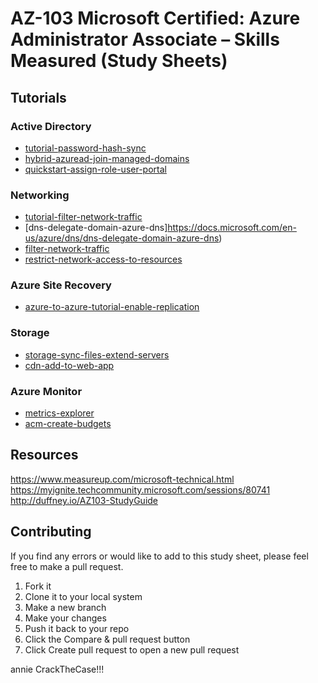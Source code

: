 # AZ-103 Microsoft Certified: Azure Administrator Associate – Skills Measured (Study Sheets)

## Tutorials

### Active Directory

* [tutorial-password-hash-sync](https://docs.microsoft.com/en-us/azure/active-directory/hybrid/tutorial-password-hash-sync)
* [hybrid-azuread-join-managed-domains](https://docs.microsoft.com/en-us/azure/active-directory/devices/hybrid-azuread-join-managed-domains)
* [quickstart-assign-role-user-portal](https://docs.microsoft.com/en-us/azure/role-based-access-control/quickstart-assign-role-user-portal)

### Networking

* [tutorial-filter-network-traffic](https://docs.microsoft.com/en-us/azure/virtual-network/tutorial-filter-network-traffic)
* [dns-delegate-domain-azure-dns]https://docs.microsoft.com/en-us/azure/dns/dns-delegate-domain-azure-dns)
* [filter-network-traffic](https://docs.microsoft.com/en-us/azure/virtual-network/tutorial-filter-network-traffic)
* [restrict-network-access-to-resources](https://docs.microsoft.com/en-us/azure/virtual-network/tutorial-restrict-network-access-to-resources)

### Azure Site Recovery

* [azure-to-azure-tutorial-enable-replication](https://docs.microsoft.com/en-us/azure/site-recovery/azure-to-azure-tutorial-enable-replication)

### Storage

* [storage-sync-files-extend-servers](https://docs.microsoft.com/en-us/azure/storage/files/storage-sync-files-extend-servers)
* [cdn-add-to-web-app](https://docs.microsoft.com/en-us/azure/cdn/cdn-add-to-web-app)

### Azure Monitor

* [metrics-explorer](https://docs.microsoft.com/en-us/azure/azure-monitor/learn/tutorial-metrics-explorer)
* [acm-create-budgets](https://docs.microsoft.com/en-us/azure/cost-management/tutorial-acm-create-budgets)

## Resources

https://www.measureup.com/microsoft-technical.html
https://myignite.techcommunity.microsoft.com/sessions/80741
http://duffney.io/AZ103-StudyGuide

## Contributing

If you find any errors or would like to add to this study sheet, please feel free to make a pull request.

1. Fork it
1. Clone it to your local system
1. Make a new branch
1. Make your changes
1. Push it back to your repo
1. Click the Compare & pull request button
1. Click Create pull request to open a new pull request

annie
CrackTheCase!!!
